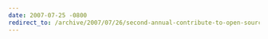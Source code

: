 ```yaml
---
date: 2007-07-25 -0800
redirect_to: /archive/2007/07/26/second-annual-contribute-to-open-source-day.aspx/
---
```

